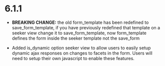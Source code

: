 # 6.1.1

* **BREAKING CHANGE:** the old form_template has been redefined to save_form_template, if you have previously redefined that template on a seeker view change it to save_form_template, now form_template defines the form inside the seeker template not the save_form

* Added is_dynamic option seeker view to allow users to easily setup dynamic ajax responses on changes to facets in the form. Users will need to setup their own javascript to enable these features.
